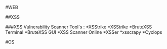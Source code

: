 #WEB

##XSS

###XSS Vulnerability Scanner Tool's :
*XSStrike
*XSStrike
*BruteXSS Terminal
*BruteXSS GUI
*XSS Scanner Online
*XSSer
*xsscrapy
*Cyclops

#OS
